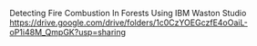 Detecting Fire Combustion In Forests Using IBM Waston Studio
https://drive.google.com/drive/folders/1c0CzYOEGczfE4oOaiL-oP1i48M_QmpGK?usp=sharing
